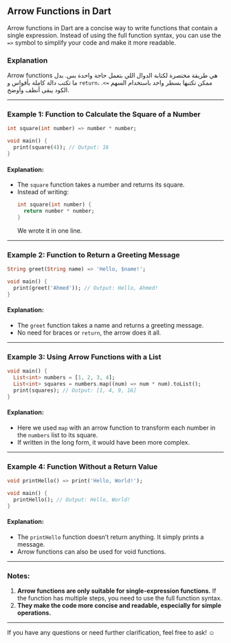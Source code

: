 ## Arrow Functions in Dart

Arrow functions in Dart are a concise way to write functions that contain a single expression. Instead of using the full function syntax, you can use the `=>` symbol to simplify your code and make it more readable.

### Explanation
Arrow functions هي طريقة مختصرة لكتابة الدوال اللي بتعمل حاجة واحدة بس. بدل ما تكتب دالة كاملة بأقواس و `return`، ممكن تكتبها بسطر واحد باستخدام السهم `=>`. الكود يبقى أنظف وأوضح.

---

### **Example 1: Function to Calculate the Square of a Number**
```dart
int square(int number) => number * number;

void main() {
  print(square(4)); // Output: 16
}
```
#### Explanation:
- The `square` function takes a number and returns its square.
- Instead of writing:
  ```dart
  int square(int number) {
    return number * number;
  }
  ```
  We wrote it in one line.

---

### **Example 2: Function to Return a Greeting Message**
```dart
String greet(String name) => 'Hello, $name!';

void main() {
  print(greet('Ahmed')); // Output: Hello, Ahmed!
}
```
#### Explanation:
- The `greet` function takes a name and returns a greeting message.
- No need for braces or `return`, the arrow does it all.

---

### **Example 3: Using Arrow Functions with a List**
```dart
void main() {
  List<int> numbers = [1, 2, 3, 4];
  List<int> squares = numbers.map((num) => num * num).toList();
  print(squares); // Output: [1, 4, 9, 16]
}
```
#### Explanation:
- Here we used `map` with an arrow function to transform each number in the `numbers` list to its square.
- If written in the long form, it would have been more complex.

---

### **Example 4: Function Without a Return Value**
```dart
void printHello() => print('Hello, World!');

void main() {
  printHello(); // Output: Hello, World!
}
```
#### Explanation:
- The `printHello` function doesn’t return anything. It simply prints a message.
- Arrow functions can also be used for void functions.

---

### Notes:
1. **Arrow functions are only suitable for single-expression functions.** If the function has multiple steps, you need to use the full function syntax.
2. **They make the code more concise and readable, especially for simple operations.**

---

If you have any questions or need further clarification, feel free to ask! ☺

